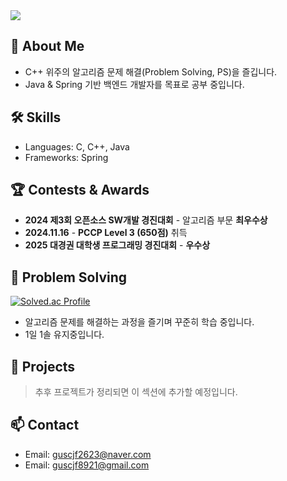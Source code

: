 <img src="https://capsule-render.vercel.app/api?type=rect&color=0:6A85B6,100:bac8e0&height=120&section=header&text=Lee-HyeonCheol&fontSize=28&fontColor=ffffff&fontAlignY=40" />

## 👋 About Me
- C++ 위주의 알고리즘 문제 해결(Problem Solving, PS)을 즐깁니다.
- Java & Spring 기반 백엔드 개발자를 목표로 공부 중입니다.

## 🛠 Skills
- Languages: C, C++, Java
- Frameworks: Spring
  
## 🏆 Contests & Awards
- **2024 제3회 오픈소스 SW개발 경진대회** - 알고리즘 부문 **최우수상**
- **2024.11.16** - **PCCP Level 3 (650점)** 취득
- **2025 대경권 대학생 프로그래밍 경진대회** - **우수상**

## 🧠 Problem Solving
[![Solved.ac Profile](http://mazassumnida.wtf/api/v2/generate_badge?boj=seven_comma)](https://solved.ac/seven_comma/)

- 알고리즘 문제를 해결하는 과정을 즐기며 꾸준히 학습 중입니다.
- 1일 1솔 유지중입니다.

## 🧪 Projects
> 추후 프로젝트가 정리되면 이 섹션에 추가할 예정입니다.

## 📫 Contact
- Email: guscjf2623@naver.com
- Email: guscjf8921@gmail.com
